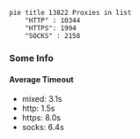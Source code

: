 
```mermaid
pie title 13822 Proxies in list
    "HTTP" : 10344
    "HTTPS": 1994
    "SOCKS" : 2158
```

### Some Info
#### Average Timeout

- mixed: 3.1s
- http: 1.5s
- https: 8.0s
- socks: 6.4s